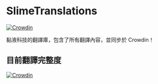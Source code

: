 # SlimeTranslations

[![Crowdin][Crowdin-Badge-On]][Crowdin-Project]

黏液科技的翻譯庫，包含了所有翻譯內容，並同步於 Crowdin！

## 目前翻譯完整度

[![Crowdin][Crowdin-Badge-Current]][Crowdin-Project]

<!-- Links -->

[Crowdin-Project]: https://crowdin.com/project/slimetranslations
[Crowdin-Badge-On]: https://cdn.jsdelivr.net/npm/@intergrav/devins-badges@3/assets/compact/translate/crowdin_vector.svg
[Crowdin-Badge-Current]: https://badges.crowdin.net/slimetranslations/localized.svg

